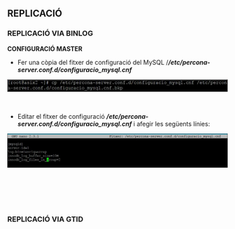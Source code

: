 
## REPLICACIÓ  



### REPLICACIÓ VIA BINLOG  

**CONFIGURACIÓ MASTER**  

* Fer una còpia del fitxer de configuració del MySQL /***/etc/percona-server.conf.d/configuracio_mysql.cnf***

![CP_CONFIGURACIO_MYSQL](https://github.com/ivanenriquez/BD-M02-M010/blob/master/MP10-UF2/A4/Imatges/Captura1.JPG)  

<br>

* Editar el fitxer de configuració ***/etc/percona-server.conf.d/configuracio_mysql.cnf*** i afegir les següents línies:  

![CONFIGURACIO_MYSQL](https://github.com/ivanenriquez/BD-M02-M010/blob/master/MP10-UF2/A4/Imatges/Captura2.JPG)  

<br>
<br>
<br>
<br>



### REPLICACIÓ VIA GTID


<br>
<br>
<br>
<br>
